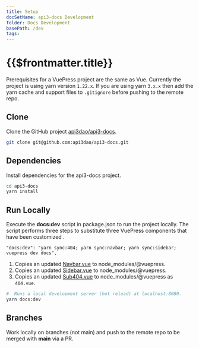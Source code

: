 ```yaml
---
title: Setup
docSetName: api3-docs Development
folder: Docs Development
basePath: /dev
tags:
---
```


# {{$frontmatter.title}}

<TocHeader />
<TOC class="table-of-contents" :include-level="[2,3]" />

Prerequisites for a VuePress project are the same as Vue. Currently the project
is using yarn version `1.22.x`. If you are using yarn `3.x.x` then add the yarn
cache and support files to `.gitignore` before pushing to the remote repo.

## Clone

Clone the GitHub project
[api3dao/api3-docs](https://github.com/api3dao/api3-docs).

```bash
git clone git@github.com:api3dao/api3-docs.git

```

## Dependencies

Install dependencies for the api3-docs project.

```bash
cd api3-docs
yarn install
```

## Run Locally

Execute the **docs:dev** script in package.json to run the project locally. The
script performs three steps to substitute three VuePress components that have
been customized .

```
"docs:dev": "yarn sync:404; yarn sync:navbar; yarn sync:sidebar; vuepress dev docs",
```

1. Copies an updated [Navbar.vue](./substitution-components.md#navbar-vue) to
   node_modules/@vuepress.
2. Copies an updated [Sidebar.vue](./substitution-components.md#sidebar-vue) to
   node_modules/@vuepress.
3. Copies an updated [Sub404.vue](./substitution-components.md#sub404-vue) to
   node_modules/@vuepress as `404.vue`.

```bash
#  Runs a local development server (hot reload) at localhost:8080.
yarn docs:dev
```

## Branches

Work locally on branches (not main) and push to the remote repo to be merged
with **main** via a PR.
